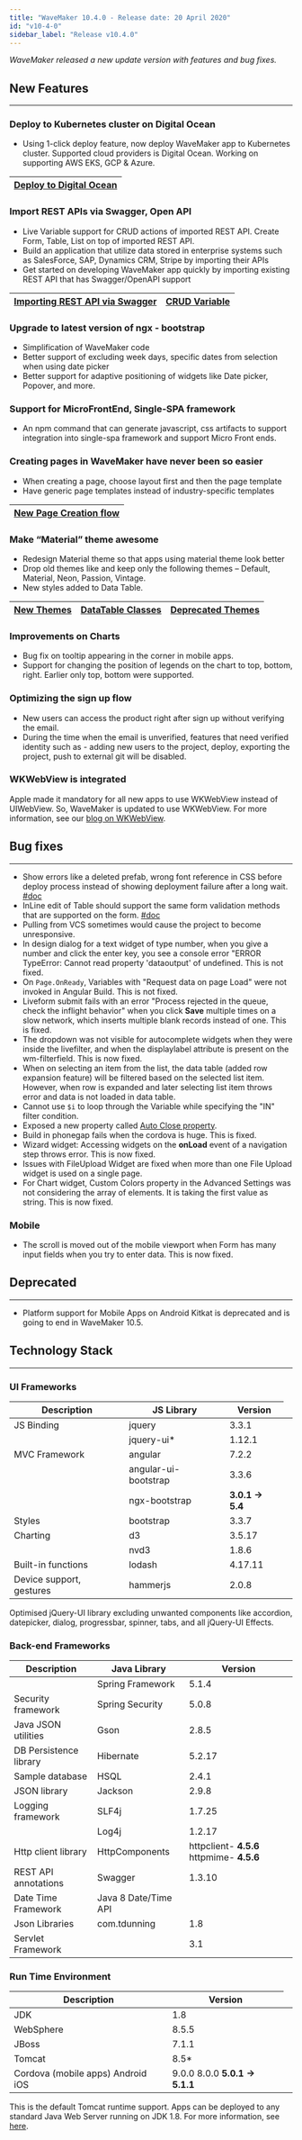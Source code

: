 ```yaml
---
title: "WaveMaker 10.4.0 - Release date: 20 April 2020"
id: "v10-4-0"
sidebar_label: "Release v10.4.0"
---
```

*WaveMaker released a new update version with features and bug fixes.*

## New Features

---

### Deploy to Kubernetes cluster on Digital Ocean

- Using 1-click deploy feature, now deploy WaveMaker app to Kubernetes cluster. Supported cloud providers is Digital Ocean. Working on supporting AWS EKS, GCP & Azure.

|[Deploy to Digital Ocean](/learn/app-development/deployment/deployment-to-digital-ocean)|
|---|

### Import REST APIs via Swagger, Open API

- Live Variable support for CRUD actions of imported REST API. Create Form, Table, List on top of imported REST API.
- Build an application that utilize data stored in enterprise systems such as SalesForce, SAP, Dynamics CRM, Stripe by importing their APIs
- Get started on developing WaveMaker app quickly by importing existing REST API that has Swagger/OpenAPI support

|[Importing REST API via Swagger](/learn/app-development/services/api-designer/import-rest-apis-swagger)|[CRUD Variable](/learn/app-development/variables/crud-variable)|
|---|---|

### Upgrade to latest version of ngx - bootstrap

- Simplification of WaveMaker code
- Better support of excluding week days, specific dates from selection when using date picker
- Better support for adaptive positioning of widgets like Date picker, Popover, and more.

### Support for MicroFrontEnd, Single-SPA framework

- An npm command that can generate javascript, css artifacts to support integration into single-spa framework and support Micro Front ends.

### Creating pages in WaveMaker have never been so easier

- When creating a page, choose layout first and then the page template
- Have generic page templates instead of industry-specific templates

|[New Page Creation flow](/learn/app-development/ui-design/page-creation)|
|---|

### Make “Material” theme awesome

- Redesign Material theme so that apps using material theme look better
- Drop old themes like and keep only the following themes – Default, Material, Neon, Passion, Vintage.
- New styles added to Data Table.

|[New Themes](/learn/app-development/ui-design/themes#supported-themes)|[DataTable Classes](/learn/app-development/widgets/datalive/datatable/styles#data-table-classes)|[Deprecated Themes](/learn/app-development/ui-design/themes#deprecated-themes)|
|---|---|---|

### Improvements on Charts

- Bug fix on tooltip appearing in the corner in mobile apps.
- Support for changing the position of legends on the chart to top, bottom, right. Earlier only top, bottom were supported.


### Optimizing the sign up flow

- New users can access the product right after sign up without verifying the email.
- During the time when the email is unverified, features that need verified identity such as - adding new users to the project, deploy, exporting the project, push to external git will be disabled.

### WKWebView is integrated

Apple made it mandatory for all new apps to use WKWebView instead of UIWebView. So, WaveMaker is updated to use WKWebView. For more information, see our [blog on WKWebView](/learn/blog/2020/04/20/wavemaker-wkwebview-upgrade).


## Bug fixes

---

- Show errors like a deleted prefab, wrong font reference in CSS before deploy process instead of showing deployment failure after a long wait. [#doc](/learn/app-development/dev-integration/inspection-framework#no-missing-page-elements)
- InLine edit of Table should support the same form validation methods that are supported on the form. [#doc](/learn/app-development/widgets/datalive/field-validator)
- Pulling from VCS sometimes would cause the project to become unresponsive.
- In design dialog for a text widget of type number, when you give a number and click the enter key, you see a console error "ERROR TypeError: Cannot read property 'dataoutput' of undefined. This is not fixed. 
- On `Page.OnReady`, Variables with "Request data on page Load" were not invoked in Angular Build. This is not fixed.
- Liveform submit fails with an error "Process rejected in the queue, check the inflight behavior" when you click **Save** multiple times on a slow network, which inserts multiple blank records instead of one. This is fixed.
-  The dropdown was not visible for autocomplete widgets when they were inside the livefilter, and when the displaylabel attribute is present on the wm-filterfield. This is now fixed. 
- When on selecting an item from the list, the data table (added row expansion feature) will be filtered based on the selected list item. However, when row is expanded and later selecting list item throws error and data is not loaded in data table.
- Cannot use `$i` to loop through the Variable while specifying the "IN" filter condition.
- Exposed a new property called [Auto Close property](/learn/app-development/widgets/navigation/popover#behavior).
- Build in phonegap fails when the cordova is huge. This is fixed.
- Wizard widget: Accessing widgets on the **onLoad** event of a navigation step throws error. This is now fixed. 
- Issues with FileUpload Widget are fixed when more than one File Upload widget is used on a single page.
- For Chart widget, Custom Colors property in the Advanced Settings was not considering the array of elements. It is taking the first value as string. This is now fixed.

### Mobile

- The scroll is moved out of the mobile viewport when Form has many input fields when you try to enter data. This is now fixed.

## Deprecated

---

- Platform support for Mobile Apps on Android Kitkat is deprecated and is going to end in WaveMaker 10.5.


## Technology Stack

---

### UI Frameworks

| Description | JS Library | Version |
| --- | --- | --- |
| JS Binding | jquery | 3.3.1 |
|  | jquery-ui* | 1.12.1 |
| MVC Framework | angular | 7.2.2 |
|  | angular-ui-bootstrap | 3.3.6 |
|  | ngx-bootstrap <td className="versiontdbgcolor"> **3.0.1 -> 5.4**</td>|
| Styles | bootstrap | 3.3.7 |
| Charting | d3 | 3.5.17 |
|  | nvd3 | 1.8.6 |
| Built-in functions | lodash | 4.17.11 |
| Device support, gestures | hammerjs | 2.0.8 |

Optimised jQuery-UI library excluding unwanted components like accordion, datepicker, dialog, progressbar, spinner, tabs, and all jQuery-UI Effects.

### Back-end Frameworks

| Description | Java Library | Version |
| --- | --- | --- |
|  | Spring Framework |5.1.4 |
| Security framework | Spring Security | 5.0.8 |
| Java JSON utilities | Gson |2.8.5 |
| DB Persistence library | Hibernate |5.2.17 |
| Sample database | HSQL |2.4.1 |
| JSON library | Jackson |2.9.8 |
| Logging framework | SLF4j |1.7.25 |
|  | Log4j | 1.2.17 |
| Http client library | HttpComponents |httpclient- **4.5.6**   httpmime- **4.5.6** |
| REST API annotations | Swagger | 1.3.10 |
| Date Time Framework | Java 8 Date/Time API |  |
| Json Libraries | com.tdunning |  1.8 |
| Servlet Framework |  | 3.1 |

### Run Time Environment

| Description | Version |
| --- | --- |
| JDK | 1.8 |
| WebSphere | 8.5.5 |
| JBoss | 7.1.1 |
| Tomcat | 8.5* |
| Cordova (mobile apps)   Android   iOS <td className="versiontdbgcolor"> 9.0.0   8.0.0     **5.0.1 -> 5.1.1** </td>|


This is the default Tomcat runtime support. Apps can be deployed to any standard Java Web Server running on JDK 1.8. For more information, see [here](/learn/app-development/deployment/deployment-web-server).
